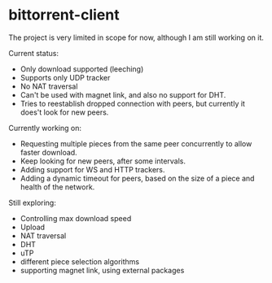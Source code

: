# bittorrent-client

The project is very limited in scope for now, although I am still working on it.

Current status:
- Only download supported (leeching)
- Supports only UDP tracker
- No NAT traversal
- Can't be used with magnet link, and also no support for DHT.
- Tries to reestablish dropped connection with peers, but currently it does't look for new peers.


Currently working on:
- Requesting multiple pieces from the same peer concurrently to allow faster download.
- Keep looking for new peers, after some intervals.
- Adding support for WS and HTTP trackers.
- Adding a dynamic timeout for peers, based on the size of a piece and health of the network.


Still exploring:
- Controlling max download speed
- Upload
- NAT traversal
- DHT
- uTP
- different piece selection algorithms
- supporting magnet link, using external packages
